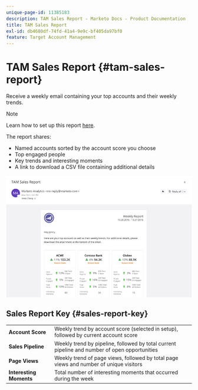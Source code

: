 ```yaml
---
unique-page-id: 11385183
description: TAM Sales Report - Marketo Docs - Product Documentation
title: TAM Sales Report
exl-id: db4680df-74fd-41a4-9e9c-bf405da97bf0
feature: Target Account Management
---
```

# TAM Sales Report {#tam-sales-report}

Receive a weekly email containing your top accounts and their weekly trends.

>[!NOTE]
>
>Learn how to set up this report [here](/help/marketo/product-docs/target-account-management/measure/tam-report-setup.md).

The report shares:

* Named accounts sorted by the account score you choose
* Top engaged people
* Key trends and interesting moments
* A link to download a CSV file containing additional details

![](assets/tam-sales-report-1.png)

## Sales Report Key {#sales-report-key}

<table>
 <tbody>
  <tr>
   <td><strong><span class="uicontrol">Account Score</span></strong></td>
   <td>
    <div>
      Weekly trend by account score (selected in setup), followed by current account score
    </div></td>
  </tr>
  <tr>
   <td><strong><span class="uicontrol">Sales Pipeline</span></strong></td>
   <td>
    <div>
      Weekly trend by pipeline, followed by total current pipeline and number of open opportunities
    </div></td>
  </tr>
  <tr>
   <td><strong><span class="uicontrol">Page Views</span></strong></td>
   <td>
    <div>
      Weekly trend of page views, followed by total page views and number of unique visitors
    </div></td>
  </tr>
  <tr>
   <td><strong><span class="uicontrol">Interesting Moments</span></strong></td>
   <td>
    <div>
      Total number of interesting moments that occurred during the week
    </div></td>
  </tr>
 </tbody>
</table>
